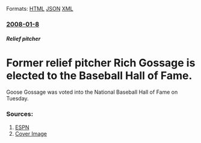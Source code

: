 
Formats: [HTML](/news/2008/01/8/former-relief-pitcher-rich-gossage-is-elected-to-the-baseball-hall-of-fame.html)  [JSON](/news/2008/01/8/former-relief-pitcher-rich-gossage-is-elected-to-the-baseball-hall-of-fame.json)  [XML](/news/2008/01/8/former-relief-pitcher-rich-gossage-is-elected-to-the-baseball-hall-of-fame.xml)  

### [2008-01-8](/news/2008/01/8/index.md)

##### Relief pitcher
#  Former relief pitcher Rich Gossage is elected to the Baseball Hall of Fame. 

Goose Gossage was voted into the National Baseball Hall of Fame on Tuesday.


### Sources:

1. [ESPN](http://sports.espn.go.com/mlb/hof08/news/story?id=3186626)
1. [Cover Image](http://a1.espncdn.com/combiner/i?img=%2Fi%2Fespn%2Fespn_logos%2Fespn_red.png)
